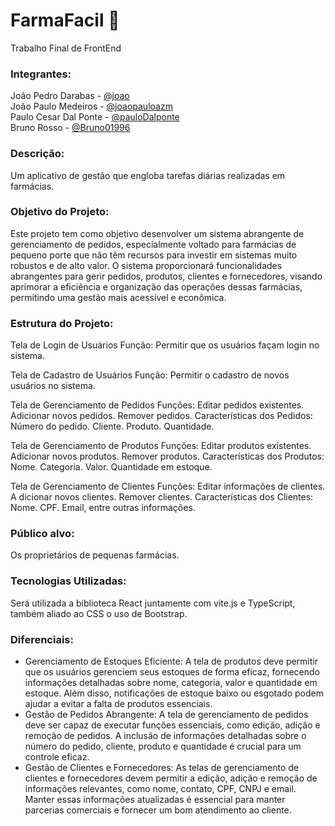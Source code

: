 # FarmaFacil :pill:
Trabalho Final de FrontEnd

### Integrantes:
João Pedro Darabas - [@joao](https://github.com/jpdarabas)<br>
João Paulo Medeiros - [@joaopauloazm](https://github.com/joaopauloazm)<br>
Paulo Cesar Dal Ponte - [@pauloDalponte](https://github.com/pauloDalponte)<br>
Bruno Rosso - [@Bruno01996](https://github.com/Bruno01996)<br>

### Descrição:
Um aplicativo de gestão que engloba tarefas diárias realizadas em farmácias.
  
### Objetivo do Projeto:
  Este projeto tem como objetivo desenvolver um sistema abrangente de gerenciamento de pedidos, especialmente voltado para farmácias de pequeno porte que não têm recursos para investir em sistemas muito robustos e de alto valor. O sistema proporcionará funcionalidades abrangentes para gerir pedidos, produtos, clientes e fornecedores, visando aprimorar a eficiência e organização das operações dessas farmácias, permitindo uma gestão mais acessível e econômica.

### Estrutura do Projeto:
Tela de Login de Usuários
  Função: Permitir que os usuários façam login no sistema.

Tela de Cadastro de Usuários
  Função: Permitir o cadastro de novos usuários no sistema.

Tela de Gerenciamento de Pedidos
  Funções:
  Editar pedidos existentes.
  Adicionar novos pedidos.
  Remover pedidos.
  Características dos Pedidos:
  Número do pedido.
  Cliente.
  Produto.
  Quantidade.

Tela de Gerenciamento de Produtos
  Funções:
  Editar produtos existentes.
  Adicionar novos produtos.
  Remover produtos.
  Características dos Produtos:
  Nome.
  Categoria.
  Valor.
  Quantidade em estoque.

Tela de Gerenciamento de Clientes
  Funções:
  Editar informações de clientes.
  A dicionar novos clientes.
  Remover clientes.
  Características dos Clientes:
  Nome.
  CPF.
  Email, entre outras informações.

### Público alvo:
Os proprietários de pequenas farmácias.

### Tecnologias Utilizadas:
Será utilizada a biblioteca React juntamente com vite.js e TypeScript, também aliado ao CSS o uso de Bootstrap.

### Diferenciais:
- Gerenciamento de Estoques Eficiente: A tela de produtos deve permitir que os usuários gerenciem seus estoques de forma eficaz, fornecendo informações detalhadas sobre nome, categoria, valor e quantidade em estoque. Além disso, notificações de estoque baixo ou esgotado podem ajudar a evitar a falta de produtos essenciais.
- Gestão de Pedidos Abrangente: A tela de gerenciamento de pedidos deve ser capaz de executar funções essenciais, como edição, adição e remoção de pedidos. A inclusão de informações detalhadas sobre o número do pedido, cliente, produto e quantidade é crucial para um controle eficaz.
- Gestão de Clientes e Fornecedores: As telas de gerenciamento de clientes e fornecedores devem permitir a edição, adição e remoção de informações relevantes, como nome, contato, CPF, CNPJ e email. Manter essas informações atualizadas é essencial para manter parcerias comerciais e fornecer um bom atendimento ao cliente.
